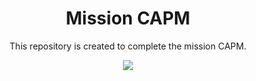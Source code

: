 <center>  <h1>Mission CAPM</h1>
This repository is created to complete the mission CAPM. 

<img src="https://raw.githubusercontent.com/Shuvo1260/shuvo1260/main/images/svg1.gif"/></center>